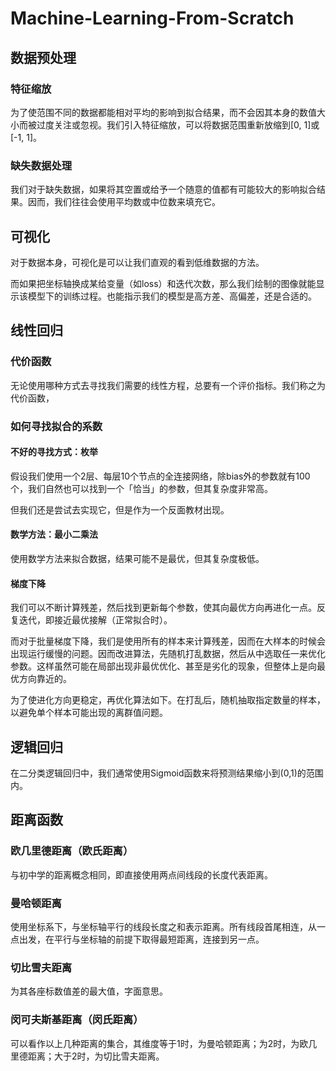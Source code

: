 # Machine-Learning-From-Scratch

## 数据预处理
### 特征缩放
为了使范围不同的数据都能相对平均的影响到拟合结果，而不会因其本身的数值大小而被过度关注或忽视。我们引入特征缩放，可以将数据范围重新放缩到[0, 1]或[-1, 1]。

### 缺失数据处理
我们对于缺失数据，如果将其空置或给予一个随意的值都有可能较大的影响拟合结果。因而，我们往往会使用平均数或中位数来填充它。

## 可视化
对于数据本身，可视化是可以让我们直观的看到低维数据的方法。

而如果把坐标轴换成某给变量（如loss）和迭代次数，那么我们绘制的图像就能显示该模型下的训练过程。也能指示我们的模型是高方差、高偏差，还是合适的。

## 线性回归
### 代价函数
无论使用哪种方式去寻找我们需要的线性方程，总要有一个评价指标。我们称之为代价函数，


### 如何寻找拟合的系数
#### 不好的寻找方式：枚举
假设我们使用一个2层、每层10个节点的全连接网络，除bias外的参数就有100个，我们自然也可以找到一个「恰当」的参数，但其复杂度非常高。

但我们还是尝试去实现它，但是作为一个反面教材出现。

#### 数学方法：最小二乘法
使用数学方法来拟合数据，结果可能不是最优，但其复杂度极低。

#### 梯度下降
我们可以不断计算残差，然后找到更新每个参数，使其向最优方向再进化一点。反复迭代，即接近最优接解（正常拟合时）。

而对于批量梯度下降，我们是使用所有的样本来计算残差，因而在大样本的时候会出现运行缓慢的问题。因而改进算法，先随机打乱数据，然后从中选取任一来优化参数。这样虽然可能在局部出现非最优优化、甚至是劣化的现象，但整体上是向最优方向靠近的。

为了使进化方向更稳定，再优化算法如下。在打乱后，随机抽取指定数量的样本，以避免单个样本可能出现的离群值问题。


## 逻辑回归
在二分类逻辑回归中，我们通常使用Sigmoid函数来将预测结果缩小到(0,1)的范围内。

## 距离函数
### 欧几里德距离（欧氏距离）
与初中学的距离概念相同，即直接使用两点间线段的长度代表距离。

### 曼哈顿距离
使用坐标系下，与坐标轴平行的线段长度之和表示距离。所有线段首尾相连，从一点出发，在平行与坐标轴的前提下取得最短距离，连接到另一点。

### 切比雪夫距离
为其各座标数值差的最大值，字面意思。

### 闵可夫斯基距离（闵氏距离）
可以看作以上几种距离的集合，其维度等于1时，为曼哈顿距离；为2时，为欧几里德距离；大于2时，为切比雪夫距离。
